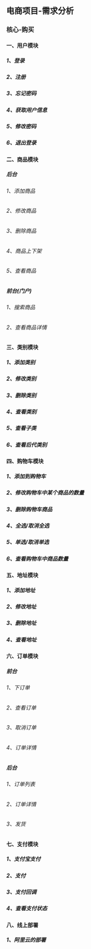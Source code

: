 ## 电商项目-需求分析
### 核心-购买
#### 一、用户模块
##### 1、登录
##### 2、注册
##### 3、忘记密码
##### 4、获取用户信息
##### 5、修改密码
##### 6、退出登录
#### 二、商品模块
##### 后台
###### 1、添加商品
###### 2、修改商品
###### 3、删除商品
###### 4、商品上下架
###### 5、查看商品
##### 前台(门户)
###### 1、搜索商品
###### 2、查看商品详情
#### 三、类别模块
##### 1、添加类别
##### 2、修改类别
##### 3、删除类别
##### 4、查看类别
##### 5、查看子类
##### 6、查看后代类别
#### 四、购物车模块
##### 1、添加到购物车
##### 2、修改购物车中某个商品的数量
##### 3、删除购物车商品
##### 4、全选/取消全选
##### 5、单选/取消单选
##### 6、查看购物车中商品数量
#### 五、地址模块
##### 1、添加地址
##### 2、修改地址
##### 3、删除地址
##### 4、查看地址
#### 六、订单模块
##### 前台
###### 1、下订单
###### 2、查看订单
###### 3、取消订单
###### 4、订单详情
##### 后台
###### 1、订单列表
###### 2、订单详情
###### 3、发货
#### 七、支付模块
##### 1、支付宝支付
##### 2、支付
##### 3、支付回调
##### 4、查看支付状态

#### 八、线上部署
##### 1、阿里云的部署
